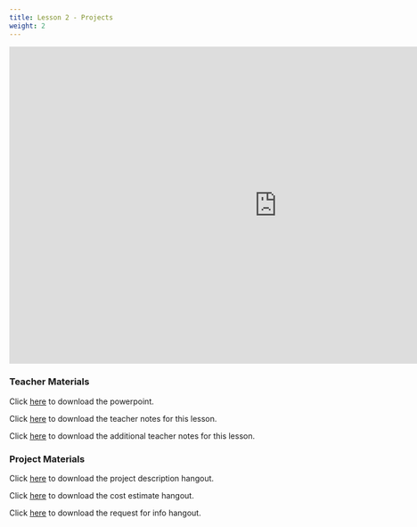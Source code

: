 ```yaml
---
title: Lesson 2 - Projects
weight: 2
---
```

<iframe src="https://docs.google.com/presentation/d/e/2PACX-1vS-sl01XvZpQGCXS1QW2u-PaAa-rOXk-LSti7wihlanyy0ZIMiuZF0Jqy6JiXuMEvVyjYITU6MBZpj-/embed?start=false&loop=false&delayms=3000" frameborder="0" width="960" height="569" allowfullscreen="true" mozallowfullscreen="true" webkitallowfullscreen="true"></iframe>

### Teacher Materials

Click <a href="https://docs.google.com/presentation/d/1Jvi2LXjiw082vsfAJynv-XdWp-x9Vhr9y8vrQ7kkIl8/edit?usp=sharing" target="_blank">here</a> to download the powerpoint.

Click <a href="https://docs.google.com/document/d/1IlU0vaFcE-eVpWMj__gZl0oyg98V6RDXwlRMHF9-Tm0/edit?usp=sharing" target="_blank">here</a> to download the teacher notes for this lesson.

Click <a href="https://docs.google.com/document/d/11FX9e6Ub_WVx2Q_9oVArhDmtjXuZr9w2iOiOPc0wTjs/edit?usp=sharing" target="_blank">here</a> to download the additional teacher notes for this lesson.

### Project Materials

Click <a href="https://docs.google.com/document/d/1DqI9N_HFvy-sC8W2bpqU0nzwgBdeesdP0iFmVmfEmy0/edit?usp=sharing" target="_blank">here</a> to download the project description hangout.

Click <a href="https://docs.google.com/document/d/1AfUXYU89faRPh7JhcSmoum81L_9jzyRDblqzynkY-bc/edit?usp=sharing" target="_blank">here</a> to download the cost estimate hangout.

Click <a href="https://docs.google.com/document/d/1B7451qAMeyuuzPKfvuODojAmhzXxEuewS_g_Q5jAZ0A/edit?usp=sharing" target="_blank">here</a> to download the request for info hangout.
